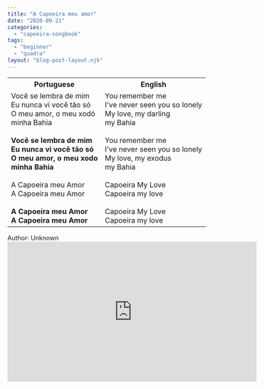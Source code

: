 ```yaml
---
title: "A Capoeira meu amor"
date: "2020-09-21"
categories: 
  - "capoeira-songbook"
tags: 
  - "beginner"
  - "quadra"
layout: "blog-post-layout.njk"
---
```


<table class="capoeira-table">
    <tr class="header-row">
        <th>Portuguese</th>
        <th>English</th>
    </tr>
    <tr>
        <td>Você se lembra de mim<br>
        Eu nunca vi você tão só<br>
        O meu amor, o meu xodó<br>
        minha Bahia<br>
        <br>
        <strong>Você se lembra de mim<br>
        Eu nunca vi você tão só<br>
        O meu amor, o meu xodo<br>
        minha Bahia</strong><br>
        <br>
        A Capoeira meu Amor<br>
        A Capoeira meu Amor<br>
        <br>
        <strong>A Capoeira meu Amor<br>
        A Capoeira meu Amor</strong></td>
        <td>You remember me<br>
        I've never seen you so lonely<br>
        My love, my darling<br>
        my Bahia<br>
        <br>
        You remember me<br>
        I've never seen you so lonely<br>
        My love, my exodus<br>
        my Bahia<br>
        <br>
        Capoeira My Love<br>
        Capoeira my love<br>
        <br>
        Capoeira My Love<br>
        Capoeira my love</td>
    </tr>
</table>

<figcaption>
Author: Unknown
</figcaption>

<iframe width="560" height="315" src="https://www.youtube.com/embed/cfr_-bybKTw" title="YouTube video player" frameborder="0" allow="accelerometer; autoplay; clipboard-write; encrypted-media; gyroscope; picture-in-picture" allowfullscreen></iframe>